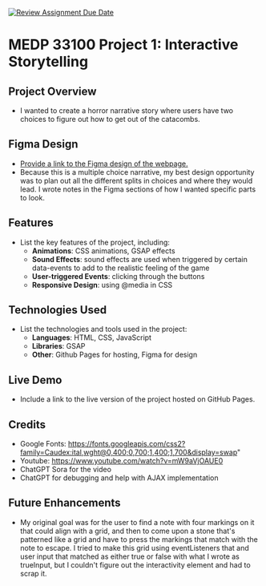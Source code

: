 [![Review Assignment Due Date](https://classroom.github.com/assets/deadline-readme-button-22041afd0340ce965d47ae6ef1cefeee28c7c493a6346c4f15d667ab976d596c.svg)](https://classroom.github.com/a/2JhgCWku)
# MEDP 33100 Project 1: Interactive Storytelling

## Project Overview

- I wanted to create a horror narrative story where users have two choices to figure out how to get out of the catacombs.

## Figma Design

- [Provide a link to the Figma design of the webpage.](https://www.figma.com/board/yOd6eRJc8Ho1qsLdxQwHkm/WEBP-Project-1?node-id=0-1&p=f&t=8ZsxOeb7FRMcynNC-0)
- Because this is a multiple choice narrative, my best design opportunity was to plan out all the different splits in choices and where they would lead. I wrote notes in the Figma sections of how I wanted specific parts to look.

## Features

- List the key features of the project, including:
    - **Animations**: CSS animations, GSAP effects
    - **Sound Effects**: sound effects are used when triggered by certain data-events to add to the realistic feeling of the game
    - **User-triggered Events**: clicking through the buttons
    - **Responsive Design**: using @media in CSS

## Technologies Used

- List the technologies and tools used in the project:
    - **Languages**: HTML, CSS, JavaScript
    - **Libraries**: GSAP
    - **Other**: Github Pages for hosting, Figma for design

## Live Demo

- Include a link to the live version of the project hosted on GitHub Pages.

## Credits

- Google Fonts: https://fonts.googleapis.com/css2?family=Caudex:ital,wght@0,400;0,700;1,400;1,700&display=swap" 
- Youtube: https://www.youtube.com/watch?v=mW9aVjOAUE0
- ChatGPT Sora for the video 
- ChatGPT for debugging and help with AJAX implementation

## Future Enhancements

- My original goal was for the user to find a note with four markings on it that could align with a grid, and then to come upon a stone that's patterned like a grid and have to press the markings that match with the note to escape. I tried to make this grid using eventListeners that and user input that matched as either true or false with what I wrote as trueInput, but I couldn't figure out the interactivity element and had to scrap it.
